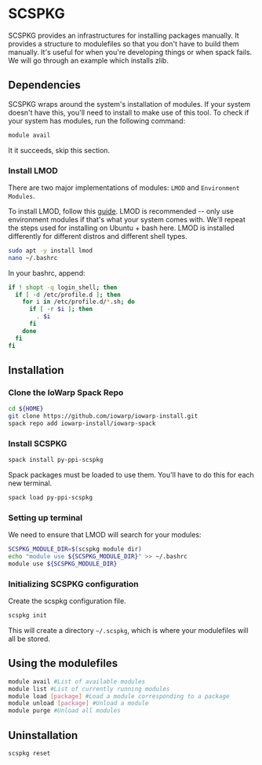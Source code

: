 # SCSPKG

SCSPKG provides an infrastructures for installing packages manually.
It provides a structure to modulefiles so that you don't have to build them manually.
It's useful for when you're developing things or when spack fails.
We will go through an example which installs zlib.

## Dependencies

SCSPKG wraps around the system's installation of modules.
If your system doesn't have this, you'll need to install 
to make use of this tool. To check if your system has modules,
run the following command:

```bash
module avail
```

It it succeeds, skip this section.

### Install LMOD

There are two major implementations of modules: 
``LMOD`` and ``Environment Modules``.

To install LMOD, follow this [guide](https://lmod.readthedocs.io/en/latest/030_installing.html).
LMOD is recommended -- only use environment modules if that's what your system
comes with. We'll repeat the steps used for installing on Ubuntu + bash here.
LMOD is installed differently for different distros and different shell types.

```bash
sudo apt -y install lmod
nano ~/.bashrc
```

In your bashrc, append:
```bash
if ! shopt -q login_shell; then
  if [ -d /etc/profile.d ]; then
    for i in /etc/profile.d/*.sh; do
      if [ -r $i ]; then
        . $i
      fi
    done
  fi
fi
```


## Installation

### Clone the IoWarp Spack Repo
```bash
cd ${HOME}
git clone https://github.com/iowarp/iowarp-install.git
spack repo add iowarp-install/iowarp-spack
```

### Install SCSPKG
```bash
spack install py-ppi-scspkg
```

Spack packages must be loaded to use them.
You'll have to do this for each new terminal.
```bash
spack load py-ppi-scspkg
```

### Setting up terminal

We need to ensure that LMOD will search for your modules:

```bash
SCSPKG_MODULE_DIR=$(scspkg module dir)
echo "module use ${SCSPKG_MODULE_DIR}" >> ~/.bashrc
module use ${SCSPKG_MODULE_DIR}
```

### Initializing SCSPKG configuration

Create the scspkg configuration file.
```bash
scspkg init
```

This will create a directory ``~/.scspkg``, which is
where your modulefiles will all be stored.

## Using the modulefiles

```bash
module avail #List of available modules
module list #List of currently running modules
module load [package] #Load a module corresponding to a package
module unload [package] #Unload a module
module purge #Unload all modules
```

## Uninstallation

```bash
scspkg reset
```